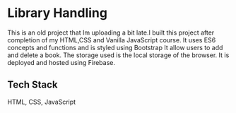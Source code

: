 
# Library Handling
This is an old project that Im uploading a bit late.I built this project after completion of
my HTML,CSS and Vanilla JavaScript course. It uses ES6 concepts and functions and is styled using Bootstrap
It allow users to add and delete a book. The storage used is the local storage of the browser.
It is deployed and hosted using Firebase.

 






## Tech Stack

 HTML, CSS, JavaScript
 

